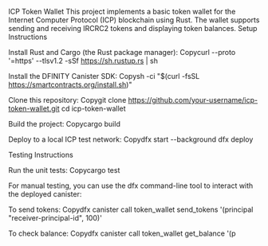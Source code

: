 ICP Token Wallet
This project implements a basic token wallet for the Internet Computer Protocol (ICP) blockchain using Rust. The wallet supports sending and receiving IRCRC2 tokens and displaying token balances.
Setup Instructions

Install Rust and Cargo (the Rust package manager):
Copycurl --proto '=https' --tlsv1.2 -sSf https://sh.rustup.rs | sh

Install the DFINITY Canister SDK:
Copysh -ci "$(curl -fsSL https://smartcontracts.org/install.sh)"

Clone this repository:
Copygit clone https://github.com/your-username/icp-token-wallet.git
cd icp-token-wallet

Build the project:
Copycargo build

Deploy to a local ICP test network:
Copydfx start --background
dfx deploy


Testing Instructions

Run the unit tests:
Copycargo test

For manual testing, you can use the dfx command-line tool to interact with the deployed canister:

To send tokens:
Copydfx canister call token_wallet send_tokens '(principal "receiver-principal-id", 100)'

To check balance:
Copydfx canister call token_wallet get_balance '(p
